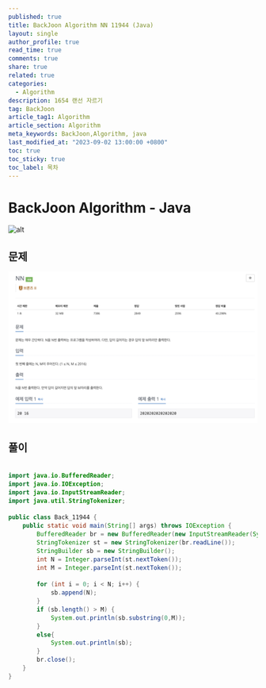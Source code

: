 ```yaml
---
published: true
title: BackJoon Algorithm NN 11944 (Java)
layout: single
author_profile: true
read_time: true
comments: true
share: true
related: true
categories:
  - Algorithm
description: 1654 랜선 자르기
tag: BackJoon
article_tag1: Algorithm
article_section: Algorithm
meta_keywords: BackJoon,Algorithm, java
last_modified_at: "2023-09-02 13:00:00 +0800"
toc: true
toc_sticky: true
toc_label: 목차
---
```


# BackJoon Algorithm - Java

![alt](https://d2gd6pc034wcta.cloudfront.net/images/logo@2x.png)

## 문제

![alt](/assets/images/post/Algorithm/11944.png)

## 풀이

```java

import java.io.BufferedReader;
import java.io.IOException;
import java.io.InputStreamReader;
import java.util.StringTokenizer;

public class Back_11944 {
    public static void main(String[] args) throws IOException {
        BufferedReader br = new BufferedReader(new InputStreamReader(System.in));
        StringTokenizer st = new StringTokenizer(br.readLine());
        StringBuilder sb = new StringBuilder();
        int N = Integer.parseInt(st.nextToken());
        int M = Integer.parseInt(st.nextToken());

        for (int i = 0; i < N; i++) {
            sb.append(N);
        }
        if (sb.length() > M) {
            System.out.println(sb.substring(0,M));
        }
        else{
            System.out.println(sb);
        }
        br.close();
    }
}


```
